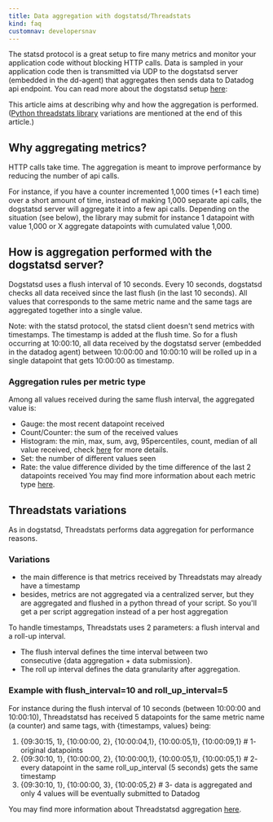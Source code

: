 ```yaml
---
title: Data aggregation with dogstatsd/Threadstats
kind: faq
customnav: developersnav
---
```


The statsd protocol is a great setup to fire many metrics and monitor your application code without blocking HTTP calls. Data is sampled in your application code then is transmitted via UDP to the dogstatsd server (embedded in the dd-agent) that aggregates then sends data to Datadog api endpoint. You can read more about the dogstatsd setup [here](/developers/dogstatsd):

This article aims at describing why and how the aggregation is performed.
([Python threadstats library](/developers/faq/is-there-an-alternative-to-dogstatsd-and-the-api-to-submit-metrics-threadstats) variations are mentioned at the end of this article.)

## Why aggregating metrics?

HTTP calls take time. The aggregation is meant to improve performance by reducing the number of api calls.

For instance, if you have a counter incremented 1,000 times (+1 each time) over a short amount of time, instead of making 1,000 separate api calls, the dogstatsd server will aggregate it into a few api calls. Depending on the situation (see below), the library may submit for instance 1 datapoint with value 1,000 or X aggregate datapoints with cumulated value 1,000.

## How is aggregation performed with the dogstatsd server?

Dogstatsd uses a flush interval of 10 seconds. Every 10 seconds, dogstatsd checks all data received since the last flush (in the last 10 seconds). All values that corresponds to the same metric name and the same tags are aggregated together into a single value.

Note: with the statsd protocol, the statsd client doesn't send metrics with timestamps. The timestamp is added at the flush time. So for a flush occurring at 10:00:10, all data received by the dogstatsd server (embedded in the datadog agent) between 10:00:00 and 10:00:10 will be rolled up in a single datapoint that gets 10:00:00 as timestamp.

### Aggregation rules per metric type

Among all values received during the same flush interval, the aggregated value is:

* Gauge: the most recent datapoint received
* Count/Counter: the sum of the received values
* Histogram: the min, max, sum, avg, 95percentiles, count, median of all value received, check [here](/developers/metrics) for more details.
* Set: the number of different values seen
* Rate: the value difference divided by the time difference of the last 2 datapoints received
You may find more information about each metric type [here](/developers/metrics).

## Threadstats variations

As in dogstatsd, Threadstats performs data aggregation for performance reasons.

### Variations

* the main difference is that metrics received by Threadstats may already have a timestamp
* besides, metrics are not aggregated via a centralized server, but they are aggregated and flushed in a python thread of your script. So you'll get a per script aggregation instead of a per host aggregation

To handle timestamps, Threadstats uses 2 parameters: a flush interval and a roll-up interval.

* The flush interval defines the time interval between two consecutive {data aggregation + data submission}.
* The roll up interval defines the data granularity after aggregation.

### Example with flush_interval=10 and roll_up_interval=5

For instance during the flush interval of 10 seconds (between 10:00:00 and 10:00:10), Threadstatsd has received 5 datapoints for the same metric name (a counter) and same tags, with {timestamps, values} being:

1. {09:30:15, 1}, {10:00:00, 2}, {10:00:04,1}, {10:00:05,1}, {10:00:09,1} # 1- original datapoints
2. {09:30:10, 1}, {10:00:00, 2}, {10:00:00,1}, {10:00:05,1}, {10:00:05,1} # 2- every datapoint in the same roll_up_interval (5 seconds) gets the same timestamp
3. {09:30:10, 1}, {10:00:00, 3}, {10:00:05,2} # 3- data is aggregated and only 4 values will be eventually submitted to Datadog

You may find more information about Threadstatsd aggregation [here](https://github.com/DataDog/datadogpy/blob/master/datadog/threadstats/metrics.py).
